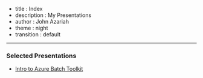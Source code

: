 - title : Index
- description : My Presentations
- author : John Azariah
- theme : night
- transition : default

***
### Selected Presentations

* [Intro to Azure Batch Toolkit](intro-to-batch-toolkit.html)
